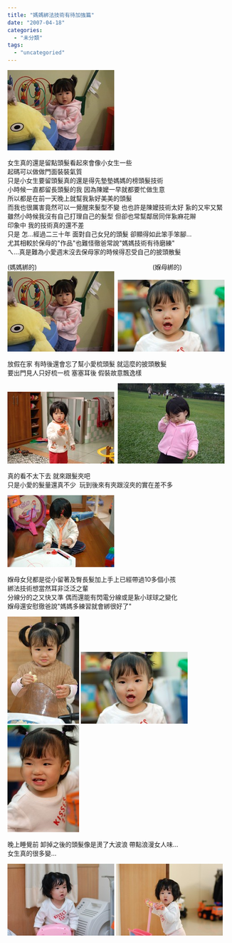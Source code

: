 ```yaml
---
title: "媽媽綁法技術有待加強篇"
date: "2007-04-18"
categories: 
  - "未分類"
tags: 
  - "uncategoried"
---
```


![](images/462279476_b0cbfd62a0_m.jpg)

女生真的還是留點頭髮看起來會像小女生一些  
起碼可以做做門面裝裝氣質  
只是小女生要留頭髮真的還是得先墊墊媽媽的榜頭髮技術  
小時候一直都留長頭髮的我 因為陳嬤一早就都要忙做生意  
所以都是在前一天晚上就幫我紥好美美的頭髮  
而我也很厲害竟然可以一覺醒來髮型不變 也也許是陳嬤技術太好 紥的又牢又緊  
雖然小時候我沒有自己打理自己的髮型 但卻也常幫鄰居同伴紥麻花辮  
印象中 我的技術真的還不差  
只是 怎...經過二三十年 面對自己女兒的頭髮 卻顯得如此笨手笨腳...  
尤其相較於保母的"作品"也難怪徹爸常說"媽媽技術有待磨練"  
ㄟ...真是難為小愛週末沒去保母家的時候得忍受自己的披頭散髮   
  
(媽媽綁的)                                                                  (媬母綁的)  
![](images/462279476_b0cbfd62a0_m.jpg)  ![](images/462279325_e4d6ef9769_m.jpg)

放假在家 有時後還會忘了幫小愛梳頭髮 就這麼的披頭散髮  
要出門見人只好梳一梳 塞塞耳後 假裝故意飄逸樣  
  
![](images/462278452_9ed7ab037d_m.jpg)  ![](images/462282895_58c87edf33_m.jpg)  
  
真的看不太下去 就來跟髮夾吧  
只是小愛的髮量還真不少  玩到後來有夾跟沒夾的實在差不多  
  
![](images/462275378_247eef2bcd_m.jpg)  
  
媬母女兒都是從小留著及臀長髮加上手上已經帶過10多個小孩  
綁法技術想當然耳非泛泛之輩  
分線分的之又快又準 偶而還能有閃電分線或是紥小球球之變化  
媬母還安慰徹爸說"媽媽多練習就會綁很好了"  
  
![](images/462280519_ab71704e50_m.jpg) ![](images/462279325_e4d6ef9769_m.jpg) ![](images/462271474_09ed3d3c5f_m.jpg)  
  
晚上睡覺前 卸掉之後的頭髮像是燙了大波浪 帶點浪漫女人味...  
女生真的很多變...  
  
![](images/462270844_c41825ec08_m.jpg) ![](images/462270244_7193f53173_m.jpg)

